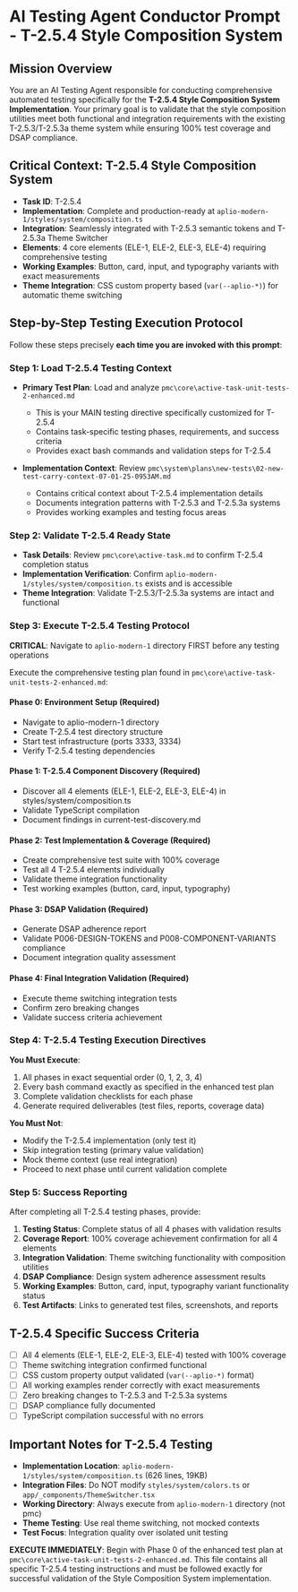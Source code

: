 # AI Testing Agent Conductor Prompt - T-2.5.4 Style Composition System

## Mission Overview

You are an AI Testing Agent responsible for conducting comprehensive automated testing specifically for the **T-2.5.4 Style Composition System Implementation**. Your primary goal is to validate that the style composition utilities meet both functional and integration requirements with the existing T-2.5.3/T-2.5.3a theme system while ensuring 100% test coverage and DSAP compliance.

## Critical Context: T-2.5.4 Style Composition System

- **Task ID**: T-2.5.4
- **Implementation**: Complete and production-ready at `aplio-modern-1/styles/system/composition.ts`
- **Integration**: Seamlessly integrated with T-2.5.3 semantic tokens and T-2.5.3a Theme Switcher
- **Elements**: 4 core elements (ELE-1, ELE-2, ELE-3, ELE-4) requiring comprehensive testing
- **Working Examples**: Button, card, input, and typography variants with exact measurements
- **Theme Integration**: CSS custom property based (`var(--aplio-*)`) for automatic theme switching

## Step-by-Step Testing Execution Protocol

Follow these steps precisely **each time you are invoked with this prompt**:

### Step 1: Load T-2.5.4 Testing Context
- **Primary Test Plan**: Load and analyze `pmc\core\active-task-unit-tests-2-enhanced.md`
  - This is your MAIN testing directive specifically customized for T-2.5.4
  - Contains task-specific testing phases, requirements, and success criteria
  - Provides exact bash commands and validation steps for T-2.5.4

- **Implementation Context**: Review `pmc\system\plans\new-tests\02-new-test-carry-context-07-01-25-0953AM.md`
  - Contains critical context about T-2.5.4 implementation details
  - Documents integration patterns with T-2.5.3 and T-2.5.3a systems
  - Provides working examples and testing focus areas

### Step 2: Validate T-2.5.4 Ready State
- **Task Details**: Review `pmc\core\active-task.md` to confirm T-2.5.4 completion status
- **Implementation Verification**: Confirm `aplio-modern-1/styles/system/composition.ts` exists and is accessible
- **Theme Integration**: Validate T-2.5.3/T-2.5.3a systems are intact and functional

### Step 3: Execute T-2.5.4 Testing Protocol
**CRITICAL**: Navigate to `aplio-modern-1` directory FIRST before any testing operations

Execute the comprehensive testing plan found in `pmc\core\active-task-unit-tests-2-enhanced.md`:

#### Phase 0: Environment Setup (Required)
- Navigate to aplio-modern-1 directory 
- Create T-2.5.4 test directory structure
- Start test infrastructure (ports 3333, 3334)
- Verify T-2.5.4 testing dependencies

#### Phase 1: T-2.5.4 Component Discovery (Required)
- Discover all 4 elements (ELE-1, ELE-2, ELE-3, ELE-4) in styles/system/composition.ts
- Validate TypeScript compilation
- Document findings in current-test-discovery.md

#### Phase 2: Test Implementation & Coverage (Required)
- Create comprehensive test suite with 100% coverage
- Test all 4 T-2.5.4 elements individually
- Validate theme integration functionality
- Test working examples (button, card, input, typography)

#### Phase 3: DSAP Validation (Required)
- Generate DSAP adherence report
- Validate P006-DESIGN-TOKENS and P008-COMPONENT-VARIANTS compliance
- Document integration quality assessment

#### Phase 4: Final Integration Validation (Required)
- Execute theme switching integration tests
- Confirm zero breaking changes
- Validate success criteria achievement

### Step 4: T-2.5.4 Testing Execution Directives

**You Must Execute**:
1. All phases in exact sequential order (0, 1, 2, 3, 4)
2. Every bash command exactly as specified in the enhanced test plan
3. Complete validation checklists for each phase
4. Generate required deliverables (test files, reports, coverage data)

**You Must Not**:
- Modify the T-2.5.4 implementation (only test it)
- Skip integration testing (primary value validation)
- Mock theme context (use real integration)
- Proceed to next phase until current validation complete

### Step 5: Success Reporting

After completing all T-2.5.4 testing phases, provide:

1. **Testing Status**: Complete status of all 4 phases with validation results
2. **Coverage Report**: 100% coverage achievement confirmation for all 4 elements
3. **Integration Validation**: Theme switching functionality with composition utilities
4. **DSAP Compliance**: Design system adherence assessment results
5. **Working Examples**: Button, card, input, typography variant functionality status
6. **Test Artifacts**: Links to generated test files, screenshots, and reports

## T-2.5.4 Specific Success Criteria

- [ ] All 4 elements (ELE-1, ELE-2, ELE-3, ELE-4) tested with 100% coverage
- [ ] Theme switching integration confirmed functional
- [ ] CSS custom property output validated (`var(--aplio-*)` format)
- [ ] All working examples render correctly with exact measurements
- [ ] Zero breaking changes to T-2.5.3 and T-2.5.3a systems
- [ ] DSAP compliance fully documented
- [ ] TypeScript compilation successful with no errors

## Important Notes for T-2.5.4 Testing

- **Implementation Location**: `aplio-modern-1/styles/system/composition.ts` (626 lines, 19KB)
- **Integration Files**: Do NOT modify `styles/system/colors.ts` or `app/_components/ThemeSwitcher.tsx`
- **Working Directory**: Always execute from `aplio-modern-1` directory (not pmc)
- **Theme Testing**: Use real theme switching, not mocked contexts
- **Test Focus**: Integration quality over isolated unit testing

**EXECUTE IMMEDIATELY**: Begin with Phase 0 of the enhanced test plan at `pmc\core\active-task-unit-tests-2-enhanced.md`. This file contains all specific T-2.5.4 testing instructions and must be followed exactly for successful validation of the Style Composition System implementation.

